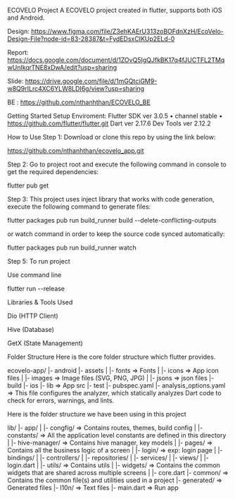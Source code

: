 
ECOVELO Project
A ECOVELO project created in flutter, supports both iOS and Android.

Design: https://www.figma.com/file/Z3ehKAErU313zoBOFdnXzH/EcoVelo-Design-File?node-id=83-28387&t=FydEDsxCIKUp2ELd-0

Report: https://docs.google.com/document/d/1ZOvQ5IgQJfkBK17q4fJUCTFL2TMqwUnIkqrTNE8xDwA/edit?usp=sharing

Slide: https://drive.google.com/file/d/1mGQtciGM9-w8Q9rILrc4XC6YLW8LDI6g/view?usp=sharing

BE : https://github.com/nthanhthan/ECOVELO_BE

Getting Started
Setup Enviroment:
Flutter SDK ver 3.0.5 • channel stable • https://github.com/flutter/flutter.git
Dart ver 2.17.6
Dev Tools ver 2.12.2

How to Use
Step 1:
Download or clone this repo by using the link below:

https://github.com/nthanhthan/ecovelo_app.git


Step 2:
Go to project root and execute the following command in console to get the required dependencies:

flutter pub get 

Step 3:
This project uses inject library that works with code generation, execute the following command to generate files:

flutter packages pub run build_runner build --delete-conflicting-outputs


or watch command in order to keep the source code synced automatically:

flutter packages pub run build_runner watch


Step 5:
To run project

Use command line

flutter run --release 



Libraries & Tools Used


Dio (HTTP Client)

Hive (Database)

GetX (State Management)


Folder Structure
Here is the core folder structure which flutter provides.

ecovelo-app/
|-  android
|-  assets
|   |- fonts                => Fonts
|   |- icons                => App icon files
|   |- images               => Image files (SVG, PNG, JPG)
|   |- jsons               => json files
|-  build
|-  ios
|-  lib                     => App src
|-  test
|-  pubspec.yaml
|-  analysis_options.yaml   => This file configures the analyzer, which statically analyzes Dart code to check for errors, warnings, and lints.


Here is the folder structure we have been using in this project

lib/
|-  app/
|   |-  congfig/        => Contains routes, themes, build config
|   |-  constants/      => All the application level constants are defined in this directory 
|   |-  hive-manager/   => Contains hive manager, key models
|   |-  pages/          => Contains all the business logic of a screen
|       |-  login/      => exp: login page
|           |-  bindings/
|           |-  controllers/
|           |-  repositories/
|           |-  services/
|           |-  views/
|           |-  login.dart
|   |-  utils/          => Contains utils
|   |-  widgets/        => Contains the common widgets that are shared across multiple screens
|   |-  core.dart
|-  common/             => Contains the common file(s) and utilities used in a project
|-  generated/          => Generated files
|-  l10n/               => Text files
|-  main.dart           => Run app

